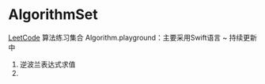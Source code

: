 # AlgorithmSet
[LeetCode](https://leetcode-cn.com/problemset/algorithms/) 算法练习集合 Algorithm.playground：主要采用Swift语言 ~ 持续更新中 

1. 逆波兰表达式求值
2. 
